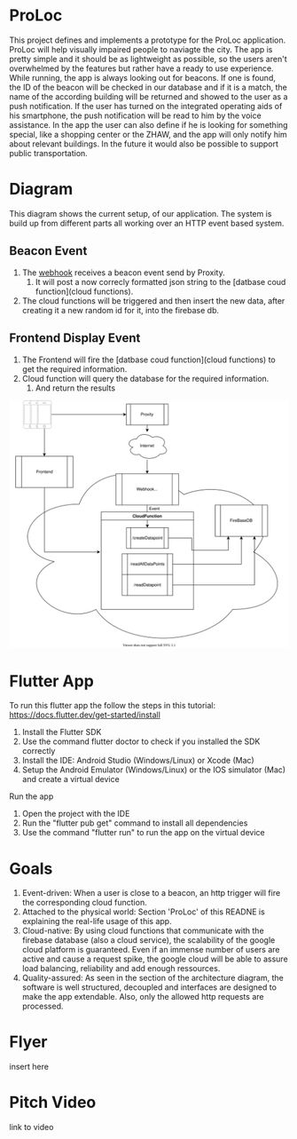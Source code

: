 # ProLoc
This project defines and implements a prototype for the ProLoc application. ProLoc will help visually impaired people to naviagte the city. The app is pretty simple and it should be as lightweight as possible, so the users aren't overwhelmed by the features but rather have a ready to use experience. 
While running, the app is always looking out for beacons. If one is found, the ID of the beacon will be checked in our database and if it is a match, the name of the according building will be returned and showed to the user as a push notification. If the user has turned on the integrated operating aids of his smartphone, the push notification will be read to him by the voice assistance. In the app the user can also define if he is looking for something special, like a shopping center or the ZHAW, and the app will only notify him about relevant buildings. In the future it would also be possible to support public transportation.

# Diagram
This diagram shows the current setup, of our application. 
The system is build up from different parts all working over an HTTP event based system.

## Beacon Event
1) The [webhook](webhook) receives a beacon event send by Proxity.
   1) It will post a now correcly formatted json string to the [datbase coud function](cloud functions). 
2) The cloud functions will be triggered and then insert the new data, after creating it a new random id for it, into the firebase db.

## Frontend Display Event
1) The Frontend will fire the [datbase coud function](cloud functions) to get the 
   required information.
2) Cloud function will query the database for the required information.
   1) And return the results

![architecture diagram](imgs/architecture_diagram.svg?raw=true "Architecture Diagram")

# Flutter App

To run this flutter app the follow the steps in this tutorial: https://docs.flutter.dev/get-started/install
1. Install the Flutter SDK
2. Use the command flutter doctor to check if you installed the SDK correctly
3. Install the IDE: Android Studio (Windows/Linux) or Xcode (Mac)
4. Setup the Android Emulator (Windows/Linux) or the IOS simulator (Mac) and create a virtual device

Run the app
1. Open the project with the IDE
3. Run the "flutter pub get" command to install all dependencies
4. Use the command "flutter run" to run the app on the virtual device

# Goals
1) Event-driven: When a user is close to a beacon, an http trigger will fire the corresponding cloud function.
2) Attached to the physical world: Section 'ProLoc' of this READNE is explaining the real-life usage of this app.
3) Cloud-native: By using cloud functions that communicate with the firebase database (also a cloud service), the scalability of the google cloud platform is guaranteed. Even if an immense number of users are active and cause a request spike, the google cloud will be able to assure load balancing, reliability and add enough ressources.
4) Quality-assured: As seen in the section of the architecture diagram, the software is well structured, decoupled and interfaces are designed to make the app extendable. Also, only the allowed http requests are processed.

# Flyer
insert here

# Pitch Video
link to video

